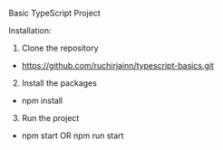 Basic TypeScript Project

Installation:
1) Clone the repository
- https://github.com/ruchirjainn/typescript-basics.git
2) Install the packages
- npm install
3) Run the project
- npm start OR npm run start 
